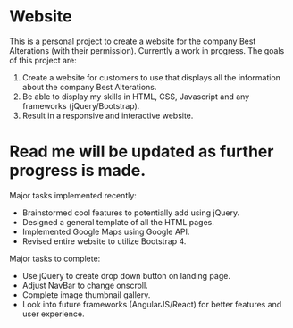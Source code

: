 # Website

This is a personal project to create a website for the company Best Alterations (with their permission). Currently a work in progress.
The goals of this project are:

1) Create a website for customers to use that displays all the information about the company Best Alterations.
2) Be able to display my skills in HTML, CSS, Javascript and any frameworks (jQuery/Bootstrap).
3) Result in a responsive and interactive website.

# Read me will be updated as further progress is made.

Major tasks implemented recently:
- Brainstormed cool features to potentially add using jQuery.
- Designed a general template of all the HTML pages.
- Implemented Google Maps using Google API.
- Revised entire website to utilize Bootstrap 4.

Major tasks to complete:
- Use jQuery to create drop down button on landing page.
- Adjust NavBar to change onscroll.
- Complete image thumbnail gallery.
- Look into future frameworks (AngularJS/React) for better features and user experience. 
